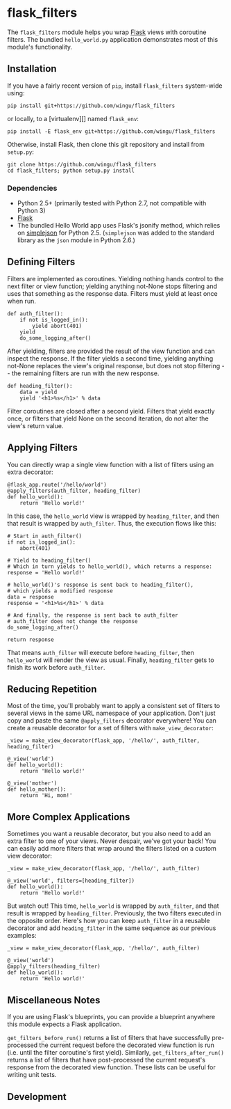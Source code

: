 # flask_filters

The `flask_filters` module helps you wrap [Flask][] views with coroutine filters.  The bundled `hello_world.py` application demonstrates most of this module's functionality.

[Flask]: http://flask.pocoo.org/ (Flask is a web development microframework for Python)


## Installation

If you have a fairly recent version of `pip`, install `flask_filters` system-wide using:

    pip install git+https://github.com/wingu/flask_filters

or locally, to a [virtualenv][] named `flask_env`:

    pip install -E flask_env git+https://github.com/wingu/flask_filters

Otherwise, install Flask, then clone this git repository and install from `setup.py`:

    git clone https://github.com/wingu/flask_filters
    cd flask_filters; python setup.py install


### Dependencies

* Python 2.5+ (primarily tested with Python 2.7, not compatible with Python 3)
* [Flask][]
* The bundled Hello World app uses Flask's jsonify method, which relies on [simplejson][] for Python 2.5. (`simplejson` was added to the standard library as the `json` module in Python 2.6.)

[simplejson]: http://pypi.python.org/pypi/simplejson (simplejson is a fast and extensible JSON encoder/decoder for Python)


## Defining Filters

Filters are implemented as coroutines.  Yielding nothing hands control to the next filter or view function; yielding anything not-None stops filtering and uses that something as the response data.  Filters must yield at least once when run.

    def auth_filter():
        if not is_logged_in():
            yield abort(401)
        yield
        do_some_logging_after()

After yielding, filters are provided the result of the view function and can inspect the response.  If the filter yields a second time, yielding anything not-None replaces the view's original response, but does not stop filtering -- the remaining filters are run with the new response.

    def heading_filter():
        data = yield
        yield '<h1>%s</h1>' % data

Filter coroutines are closed after a second yield.  Filters that yield exactly once, or filters that yield None on the second iteration, do not alter the view's return value.


## Applying Filters

You can directly wrap a single view function with a list of filters using an extra decorator:

    @flask_app.route('/hello/world')
    @apply_filters(auth_filter, heading_filter)
    def hello_world():
        return 'Hello world!'

In this case, the `hello_world` view is wrapped by `heading_filter`, and then that result is wrapped by `auth_filter`.  Thus, the execution flows like this:

    # Start in auth_filter()
    if not is_logged_in():
        abort(401)
    
    # Yield to heading_filter()
    # Which in turn yields to hello_world(), which returns a response:
    response = 'Hello world!'
    
    # hello_world()'s response is sent back to heading_filter(),
    # which yields a modified response
    data = response
    response = '<h1>%s</h1>' % data
    
    # And finally, the response is sent back to auth_filter
    # auth_filter does not change the response
    do_some_logging_after()
    
    return response

That means `auth_filter` will execute before `heading_filter`, then `hello_world` will render the view as usual.  Finally, `heading_filter` gets to finish its work before `auth_filter`.


## Reducing Repetition

Most of the time, you'll probably want to apply a consistent set of filters to several views in the same URL namespace of your application.  Don't just copy and paste the same `@apply_filters` decorator everywhere!  You can create a reusable decorator for a set of filters with `make_view_decorator`:

    _view = make_view_decorator(flask_app, '/hello/', auth_filter, heading_filter)
    
    @_view('world')
    def hello_world():
        return 'Hello world!'
    
    @_view('mother')
    def hello_mother():
        return 'Hi, mom!'


## More Complex Applications

Sometimes you want a reusable decorator, but you also need to add an extra filter to one of your views.  Never despair, we've got your back!  You can easily add more filters that wrap around the filters listed on a custom view decorator:

    _view = make_view_decorator(flask_app, '/hello/', auth_filter)
    
    @_view('world', filters=[heading_filter])
    def hello_world():
        return 'Hello world!'

But watch out!  This time, `hello_world` is wrapped by `auth_filter`, and that result is wrapped by `heading_filter`.  Previously, the two filters executed in the opposite order.  Here's how you can keep `auth_filter` in a reusable decorator and add `heading_filter` in the same sequence as our previous examples:

    _view = make_view_decorator(flask_app, '/hello/', auth_filter)
    
    @_view('world')
    @apply_filters(heading_filter)
    def hello_world():
        return 'Hello world!'


## Miscellaneous Notes

If you are using Flask's blueprints, you can provide a blueprint anywhere this module expects a Flask application.

`get_filters_before_run()` returns a list of filters that have successfully pre-processed the current request before the decorated view function is run (i.e. until the filter coroutine's first yield).  Similarly, `get_filters_after_run()` returns a list of filters that have post-processed the current request's response from the decorated view function.  These lists can be useful for writing unit tests.


## Development
